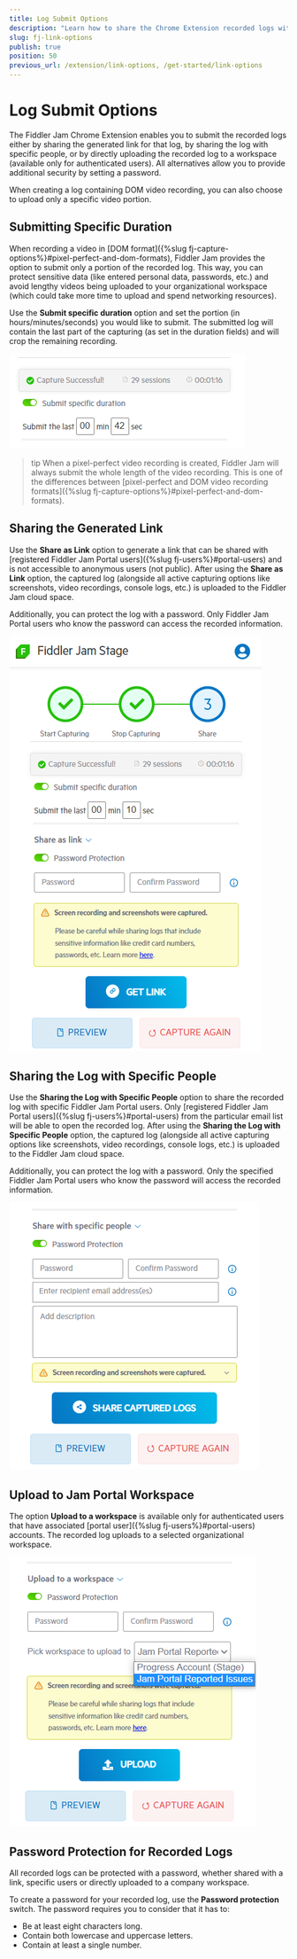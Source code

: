 ```yaml
---
title: Log Submit Options
description: "Learn how to share the Chrome Extension recorded logs with a generated link or specific Fiddler Jam portal users, and use optional password protection."
slug: fj-link-options
publish: true
position: 50
previous_url: /extension/link-options, /get-started/link-options
---
```


# Log Submit Options

The Fiddler Jam Chrome Extension enables you to submit the recorded logs either by sharing the generated link for that log, by sharing the log with specific people, or by directly uploading the recorded log to a workspace (available only for authenticated users). All alternatives allow you to provide additional security by setting a password.

When creating a log containing DOM video recording, you can also choose to upload only a specific video portion.


## Submitting Specific Duration

When recording a video in [DOM format]({%slug fj-capture-options%}#pixel-perfect-and-dom-formats), Fiddler Jam provides the option to submit only a portion of the recorded log. This way, you can protect sensitive data (like entered personal data, passwords, etc.) and avoid lengthy videos being uploaded to your organizational workspace (which could take more time to upload and spend networking resources).

Use the **Submit specific duration** option and set the portion (in hours/minutes/seconds) you would like to submit. The submitted log will contain the last part of the capturing (as set in the duration fields) and will crop the remaining recording.

![Submitting video portion](../images/ext/ext-images/extension-link-options-video-duration.png)

>tip When a pixel-perfect video recording is created, Fiddler Jam will always submit the whole length of the video recording. This is one of the differences between [pixel-perfect and DOM video recording formats]({%slug fj-capture-options%}#pixel-perfect-and-dom-formats).

## Sharing the Generated Link

Use the **Share as Link** option to generate a link that can be shared with [registered Fiddler Jam Portal users]({%slug fj-users%}#portal-users) and is not accessible to anonymous users (not public). After using the **Share as Link** option, the captured log (alongside all active capturing options like screenshots, video recordings, console logs, etc.) is uploaded to the Fiddler Jam cloud space. 

Additionally, you can protect the log with a password. Only Fiddler Jam Portal users who know the password can access the recorded information.

![Link generation options](../images/ext/ext-images/extension-link-options.png)

## Sharing the Log with Specific People


Use the **Sharing the Log with Specific People** option to share the recorded log with specific Fiddler Jam Portal users. Only [registered Fiddler Jam Portal users]({%slug fj-users%}#portal-users) from the particular email list will be able to open the recorded log. After using the **Sharing the Log with Specific People** option, the captured log (alongside all active capturing options like screenshots, video recordings, console logs, etc.) is uploaded to the Fiddler Jam cloud space.

Additionally, you can protect the log with a password. Only the specified Fiddler Jam Portal users who know the password will access the recorded information.

![Share with specific people](../images/ext/ext-images/extension-link-options-sharing-via-emails.png)


## Upload to Jam Portal Workspace

The option **Upload to a workspace** is available only for authenticated users that have associated [portal user]({%slug fj-users%}#portal-users) accounts. The recorded log uploads to a selected organizational workspace.

![Upload to a workspace](../images/ext//ext-images/extension-link-options-workspace.png)


## Password Protection for Recorded Logs

All recorded logs can be protected with a password, whether shared with a link, specific users or directly uploaded to a company workspace.

To create a password for your recorded log, use the **Password protection** switch. The password requires you to consider that it has to:

* Be at least eight characters long.
* Contain both lowercase and uppercase letters.
* Contain at least a single number.

